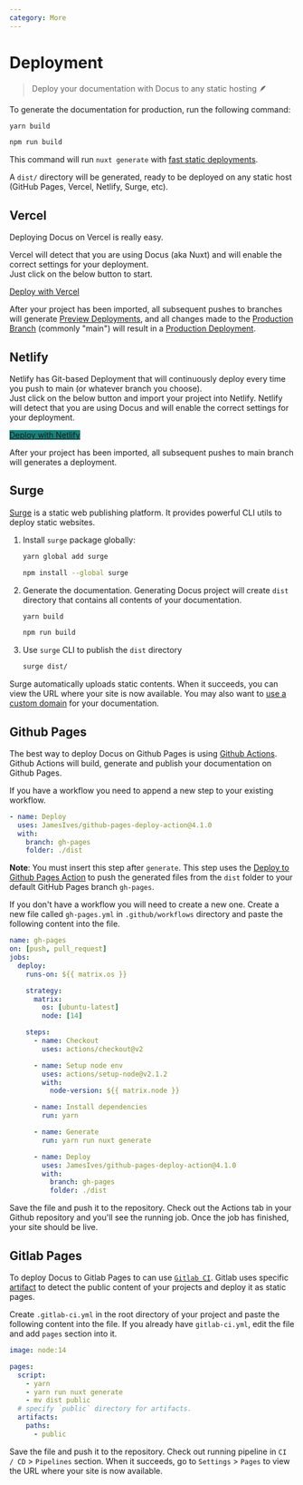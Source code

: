 ```yaml
---
category: More
---
```


# Deployment

> Deploy your documentation with Docus to any static hosting 🪶

To generate the documentation for production, run the following command:

<d-code-group>
  <d-code-block label="Yarn" active>

```bash
yarn build
```

</d-code-block>
<d-code-block label="NPM">

```bash
npm run build
```

</d-code-block>
</d-code-group>

This command will run `nuxt generate` with [fast static deployments](https://nuxtjs.org/blog/nuxt-static-improvements#faster-static-deployments).

A `dist/` directory will be generated, ready to be deployed on any static host (GitHub Pages, Vercel, Netlify, Surge, etc).


## Vercel

Deploying Docus on Vercel is really easy.

Vercel will detect that you are using Docus (aka Nuxt) and will enable the correct settings for your deployment.   
Just click on the below button to start.

<a href="https://vercel.com/new" target="_blank" rel="noopener" class="inline-flex items-center px-3 py-2 my-2 font-medium text-white bg-black rounded">Deploy with Vercel <icon-external-link class="w-4 h-4 ml-2"/></a>

After your project has been imported, all subsequent pushes to branches will generate [Preview Deployments](https://vercel.com/docs/platform/deployments#preview), and all changes made to the [Production Branch](https://vercel.com/docs/git#production-branch) (commonly "main") will result in a [Production Deployment](https://vercel.com/docs/platform/deployments#production).


## Netlify

Netlify has Git-based Deployment that will continuously deploy every time you push to main (or whatever branch you choose).   
Just click on the below button and import your project into Netlify. Netlify will detect that you are using Docus and will enable the correct settings for your deployment.

<a href="https://app.netlify.com/start" target="_blank" rel="noopener" class="inline-flex items-center px-3 py-2 my-2 font-medium text-white rounded" style="background-color: #15847C">Deploy with Netlify <icon-external-link class="w-4 h-4 ml-2"/></a>

After your project has been imported, all subsequent pushes to main branch will generates a deployment.


## Surge

[Surge](https://surge.sh) is a static web publishing platform. It provides powerful CLI utils to deploy static websites.

1. Install `surge` package globally:

    <d-code-group>
    <d-code-block label="Yarn" active>

    ```bash
    yarn global add surge
    ```

    </d-code-block>
    <d-code-block label="NPM">

    ```bash
    npm install --global surge
    ```

    </d-code-block>
    </d-code-group>

2. Generate the documentation. Generating Docus project will create `dist` directory that contains all contents of your documentation.

    <d-code-group>
      <d-code-block label="Yarn" active>

    ```bash
    yarn build
    ```

    </d-code-block>
    <d-code-block label="NPM">

    ```bash
    npm run build
    ```

    </d-code-block>
    </d-code-group>

3. Use `surge` CLI to publish the `dist` directory

    ```bash
    surge dist/
    ```

Surge automatically uploads static contents. When it succeeds, you can view the URL where your site is now available.
You may also want to [use a custom domain](https://surge.sh/help/adding-a-custom-domain) for your documentation.


## Github Pages

The best way to deploy Docus on Github Pages is using [Github Actions](https://github.com/features/actions). Github Actions will build, generate and publish your documentation on Github Pages.

If you have a workflow you need to append a new step to your existing workflow.  

```yaml
- name: Deploy
  uses: JamesIves/github-pages-deploy-action@4.1.0
  with:
    branch: gh-pages
    folder: ./dist
```

**Note**: You must insert this step after `generate`. This step uses the [Deploy to Github Pages Action](https://github.com/marketplace/actions/deploy-to-github-pages) to push the generated files from the `dist` folder to your default GitHub Pages branch `gh-pages`.

If you don't have a workflow you will need to create a new one. Create a new file called `gh-pages.yml` in `.github/workflows` directory and paste the following content into the file.

```yaml [.github/workflows/gh-pages.yml]
name: gh-pages
on: [push, pull_request]
jobs:
  deploy:
    runs-on: ${{ matrix.os }}

    strategy:
      matrix:
        os: [ubuntu-latest]
        node: [14]

    steps:
      - name: Checkout
        uses: actions/checkout@v2

      - name: Setup node env
        uses: actions/setup-node@v2.1.2
        with:
          node-version: ${{ matrix.node }}

      - name: Install dependencies
        run: yarn

      - name: Generate
        run: yarn run nuxt generate

      - name: Deploy
        uses: JamesIves/github-pages-deploy-action@4.1.0
        with:
          branch: gh-pages
          folder: ./dist
```

Save the file and push it to the repository. Check out the Actions tab in your Github repository and you'll see the running job. Once the job has finished, your site should be live.

## Gitlab Pages

To deploy Docus to Gitlab Pages to can use [`Gitlab CI`](https://about.gitlab.com/stages-devops-lifecycle/continuous-integration/). Gitlab uses specific [artifact](https://docs.gitlab.com/ee/ci/pipelines/job_artifacts.html) to detect the public content of your projects and deploy it as static pages.

Create `.gitlab-ci.yml` in the root directory of your project and paste the following content into the file. If you already have `gitlab-ci.yml`, edit the file and add `pages` section into it.

```yaml [.gitlab-ci.yml]
image: node:14

pages:
  script:
    - yarn
    - yarn run nuxt generate
    - mv dist public
  # specify `public` directory for artifacts.
  artifacts:
    paths:
      - public
```

Save the file and push it to the repository. Check out running pipeline in `CI / CD` > `Pipelines` section. When it succeeds, go to `Settings` > `Pages` to view the URL where your site is now available.
